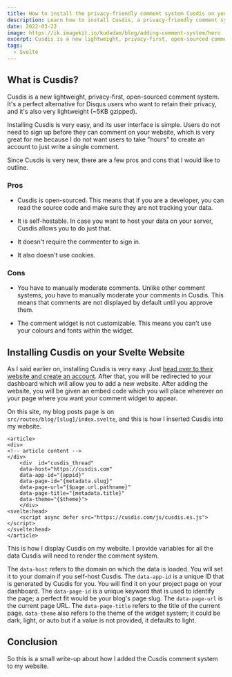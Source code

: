 ```yaml
---
title: How to install the privacy-friendly comment system Cusdis on your Svelte site
description: Learn how to install Cusdis, a privacy-friendly comment system, on your Svelte site with this
date: 2022-03-22
image: https://ik.imagekit.io/kudadam/blog/adding-comment-system/hero
excerpt: Cusdis is a new lightweight, privacy-first, open-sourced comment system. It's a perfect alternative for Disqus users who want to retain their privacy, and it's also very lightweight
tags:
  - Svelte
---
```


## What is Cusdis?

Cusdis is a new lightweight, privacy-first, open-sourced comment system. It's a perfect alternative for Disqus users who want to retain their privacy, and it's also very lightweight (~5KB gzipped).

Installing Cusdis is very easy, and its user interface is simple. Users do not need to sign up before they can comment on your website, which is very great for me because I do not want users to take "hours" to create an account to just write a single comment.

Since Cusdis is very new, there are a few pros and cons that I would like to outline.

### Pros

- Cusdis is open-sourced.
  This means that if you are a developer, you can read the source code and make sure they are not tracking your data.

- It is self-hostable.
  In case you want to host your data on your server, Cusdis allows you to do just that.

- It doesn't require the commenter to sign in.

- It also doesn't use cookies.

### Cons

- You have to manually moderate comments.
  Unlike other comment systems, you have to manually moderate your comments in Cusdis. This means that comments are not displayed by default until you approve them.

- The comment widget is not customizable.
  This means you can't use your colours and fonts within the widget.

## Installing Cusdis on your Svelte Website

As I said earlier on, installing Cusdis is very easy. Just [head over to their website and create an account](https://cusdis.com/). After that, you will be redirected to your dashboard which will allow you to add a new website. After adding the website, you will be given an embed code which you will place wherever on your page where you want your comment widget to appear.

On this site, my blog posts page is on `src/routes/blog/[slug]/index.svelte`, and this is how I inserted Cusdis into my website.

```svelte
<article>
<div>
<!-- article content -->
</div>
    <div  id="cusdis_thread"
    data-host="https://cusdis.com"
    data-app-id="{appid}"
    data-page-id="{metadata.slug}"
    data-page-url="{$page.url.pathname}"
    data-page-title="{metadata.title}"
    data-theme="{$theme}">
    </div>
<svelte:head>
    <script async defer src="https://cusdis.com/js/cusdis.es.js"></script>
</svelte:head>
</article>
```

This is how I display Cusdis on my website. I provide variables for all the data Cusdis will need to render the comment system.

The `data-host` refers to the domain on which the data is loaded. You will set it to your domain if you self-host Cusdis. The `data-app-id` is a unique ID that is generated by Cusdis for you. You will find it on your project page on your dashboard. The `data-page-id` is a unique keyword that is used to identify the page; a perfect fit would be your blog's page slug. The `data-page-url` is the current page URL. The `data-page-title` refers to the title of the current page. `data-theme` also refers to the theme of the widget system; it could be dark, light, or auto but if a value is not provided, it defaults to light.

## Conclusion

So this is a small write-up about how I added the Cusdis comment system to my website.
